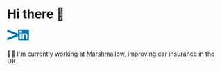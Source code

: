 # Hi there 👋

[<img align="left" alt="lapostoj.fr" width="25px" src="https://raw.githubusercontent.com/lapostoj/lapostoj/master/assets/lapostoj-logo.svg" />](https://www.lapostoj.fr)

[<img align="left"  alt="LinkedIn logo" width="25px" src="https://raw.githubusercontent.com/lapostoj/lapostoj/master/assets/linkedin-logo.svg" />](https://www.linkedin.com/in/jeromelapostolet/)

<br />
<br />

👨‍💻 I'm currently working at [Marshmallow](https://marshmallow.com/), improving car insurance in the UK.
